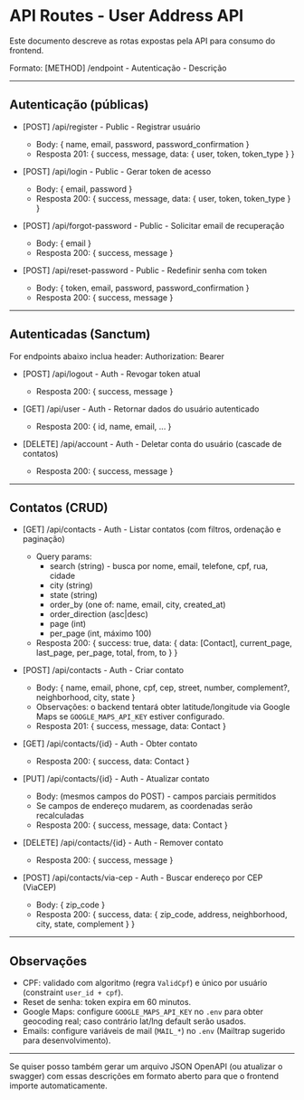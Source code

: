 # API Routes - User Address API

Este documento descreve as rotas expostas pela API para consumo do frontend.

Formato: [METHOD] /endpoint - Autenticação - Descrição

---

## Autenticação (públicas)

- [POST] /api/register - Public - Registrar usuário
  - Body: { name, email, password, password_confirmation }
  - Resposta 201: { success, message, data: { user, token, token_type } }

- [POST] /api/login - Public - Gerar token de acesso
  - Body: { email, password }
  - Resposta 200: { success, message, data: { user, token, token_type } }

- [POST] /api/forgot-password - Public - Solicitar email de recuperação
  - Body: { email }
  - Resposta 200: { success, message }

- [POST] /api/reset-password - Public - Redefinir senha com token
  - Body: { token, email, password, password_confirmation }
  - Resposta 200: { success, message }

---

## Autenticadas (Sanctum)

For endpoints abaixo inclua header: Authorization: Bearer <token>

- [POST] /api/logout - Auth - Revogar token atual
  - Resposta 200: { success, message }

- [GET] /api/user - Auth - Retornar dados do usuário autenticado
  - Resposta 200: { id, name, email, ... }

- [DELETE] /api/account - Auth - Deletar conta do usuário (cascade de contatos)
  - Resposta 200: { success, message }

---

## Contatos (CRUD)

- [GET] /api/contacts - Auth - Listar contatos (com filtros, ordenação e paginação)
  - Query params:
    - search (string) - busca por nome, email, telefone, cpf, rua, cidade
    - city (string)
    - state (string)
    - order_by (one of: name, email, city, created_at)
    - order_direction (asc|desc)
    - page (int)
    - per_page (int, máximo 100)
  - Resposta 200: { success: true, data: { data: [Contact], current_page, last_page, per_page, total, from, to } }

- [POST] /api/contacts - Auth - Criar contato
  - Body: { name, email, phone, cpf, cep, street, number, complement?, neighborhood, city, state }
  - Observações: o backend tentará obter latitude/longitude via Google Maps se `GOOGLE_MAPS_API_KEY` estiver configurado.
  - Resposta 201: { success, message, data: Contact }

- [GET] /api/contacts/{id} - Auth - Obter contato
  - Resposta 200: { success, data: Contact }

- [PUT] /api/contacts/{id} - Auth - Atualizar contato
  - Body: (mesmos campos do POST) - campos parciais permitidos
  - Se campos de endereço mudarem, as coordenadas serão recalculadas
  - Resposta 200: { success, message, data: Contact }

- [DELETE] /api/contacts/{id} - Auth - Remover contato
  - Resposta 200: { success, message }

- [POST] /api/contacts/via-cep - Auth - Buscar endereço por CEP (ViaCEP)
  - Body: { zip_code }
  - Resposta 200: { success, data: { zip_code, address, neighborhood, city, state, complement } }

---

## Observações

- CPF: validado com algoritmo (regra `ValidCpf`) e único por usuário (constraint `user_id + cpf`).
- Reset de senha: token expira em 60 minutos.
- Google Maps: configure `GOOGLE_MAPS_API_KEY` no `.env` para obter geocoding real; caso contrário lat/lng default serão usados.
- Emails: configure variáveis de mail (`MAIL_*`) no `.env` (Mailtrap sugerido para desenvolvimento).

---

Se quiser posso também gerar um arquivo JSON OpenAPI (ou atualizar o swagger) com essas descrições em formato aberto para que o frontend importe automaticamente.
